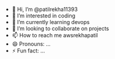 - 👋 Hi, I’m @patilrekha11393
- 👀 I’m interested in coding
- 🌱 I’m currently learning devops
- 💞️ I’m looking to collaborate on projects
- 📫 How to reach me awsrekhapatil
- 😄 Pronouns: ...
- ⚡ Fun fact: ...

<!---
patilrekha11393/patilrekha11393 is a ✨ special ✨ repository because its `README.md` (this file) appears on your GitHub profile.
You can click the Preview link to take a look at your changes.
--->
